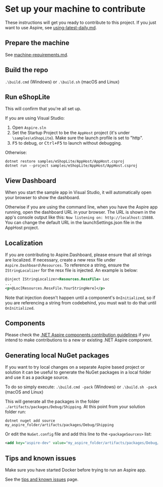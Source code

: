 # Set up your machine to contribute

These instructions will get you ready to contribute to this project. If you just want to use Aspire, see [using-latest-daily.md](using-latest-daily.md).

## Prepare the machine

See [machine-requirements.md](machine-requirements.md).

## Build the repo
`.\build.cmd` (Windows) or `.\build.sh` (macOS and Linux)

## Run eShopLite

This will confirm that you're all set up.

If you are using Visual Studio:

1. Open `Aspire.sln`
1. Set the Startup Project to be the `AppHost` project (it's under `\samples\eShopLite`). Make sure the launch profile is set to "http".
1. <kbd>F5</kbd> to debug, or <kbd>Ctrl+F5</kbd> to launch without debugging.

Otherwise:
```shell
dotnet restore samples/eShopLite/AppHost/AppHost.csproj
dotnet run --project samples/eShopLite/AppHost/AppHost.csproj
```

## View Dashboard

When you start the sample app in Visual Studio, it will automatically open your browser to show the dashboard.

Otherwise if you are using the command line, when you have the Aspire app running, open the dashboard URL in your browser. The URL is shown in the app's console output like this: `Now listening on: http://localhost:15888`. You can change the default URL in the launchSettings.json file in the AppHost project.

## Localization

If you are contributing to Aspire.Dashboard, please ensure that all strings are localized. If necessary,
create a new resx file under `Aspire.Dashboard\Resources`. To reference a string, ensure the `IStringLocalizer` for the resx file is
injected. An example is below:

```xml
@inject IStringLocalizer<Resources.ResxFile> Loc
...
<p>@Loc[Resources.ResxFile.YourStringHere]</p>
```

Note that injection doesn't happen until a component's `OnInitialized`, so if you are referencing a string from codebehind, you must wait to do that
until `OnInitialized`.

## Components

Please check the [.NET Aspire components contribution guidelines](../src/Components/README.md) if you intend to make contributions to a new or existing .NET Aspire component.

## Generating local NuGet packages

If you want to try local changes on a separate Aspire based project or solution it can be useful to generate the NuGet packages
in a local folder and use it as a package source.

To do so simply execute:
`.\build.cmd -pack` (Windows) or `.\build.sh -pack` (macOS and Linux)

This will generate all the packages in the folder `./artifacts/packages/Debug/Shipping`. At this point from your solution folder run:

`dotnet nuget add source my_aspire_folder/artifacts/packages/Debug/Shipping`

Or edit the `NuGet.config` file and add this line to the `<packageSources>` list:

```xml
<add key="aspire-dev" value="my_aspire_folder/artifacts/packages/Debug/Shipping" />
```

## Tips and known issues

Make sure you have started Docker before trying to run an Aspire app.

See the [tips and known issues](tips-and-known-issues.md) page.
